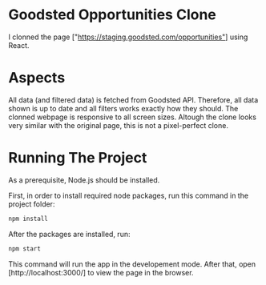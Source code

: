 # Goodsted Opportunities Clone

I clonned the page ["https://staging.goodsted.com/opportunities"] using React. 


# Aspects 

All data (and filtered data) is fetched from Goodsted API. Therefore, all data shown is up to date and all filters works exactly how they should. The clonned webpage is responsive to all screen sizes. Altough the clone looks very similar with the original page, this is not a pixel-perfect clone.


# Running The Project
As a prerequisite, Node.js should be installed.

First, in order to install required node packages, run this command in the project folder:
```bash
npm install
```

After the packages are installed, run:
```bash
npm start
```
This command will run the app in the developement mode. After that, open [http://localhost:3000/] to view the page in the browser. 

